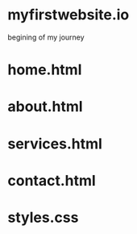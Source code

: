 # myfirstwebsite.io
begining of my journey
# home.html
# about.html
# services.html
# contact.html
# styles.css
